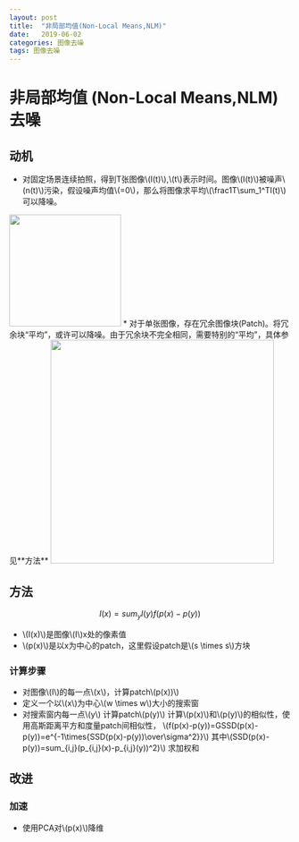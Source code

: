 ```yaml
---
layout: post
title:  "非局部均值(Non-Local Means,NLM)"
date:   2019-06-02
categories: 图像去噪
tags: 图像去噪
---
```


# 非局部均值 (Non-Local Means,NLM) 去噪

## 动机
* 对固定场景连续拍照，得到T张图像\\(I(t)\\),\\(t\\)表示时间。图像\\(I(t)\\)被噪声\\(n(t)\\)污染，假设噪声均值\\(=0\\)，那么将图像求平均\\(\frac1T\sum_1^TI(t)\\)可以降噪。
<img src="{{site.baseurl}}/assets/nlm/sum-lena.png" height="200">
* 对于单张图像，存在冗余图像块(Patch)。将冗余块“平均”，或许可以降噪。由于冗余块不完全相同，需要特别的“平均”，具体参见**方法**
<img src="{{site.baseurl}}/assets/nlm/redundent.png" height="400">

## 方法
$$I(x) = sum_yI(y)f(p(x)-p(y))$$
* \\(I(x)\\)是图像\\(I\\)x处的像素值
* \\(p(x)\\)是以x为中心的patch，这里假设patch是\\(s \times s\\)方块

### 计算步骤
* 对图像\\(I\\)的每一点\\(x\\)，计算patch\\(p(x))\\)
* 定义一个以\\(x\\)为中心\\(w \times w\\)大小的搜索窗
* 对搜索窗内每一点\\(y\\)
   计算patch\\(p(y)\\)
   计算\\(p(x)\\)和\\(p(y)\\)的相似性，使用高斯距离平方和度量patch间相似性，
\\(f(p(x)-p(y))=GSSD(p(x)-p(y))=e^{-1\times{SSD(p(x)-p(y))\over\sigma^2}}\\)
其中\\(SSD(p(x)-p(y))=sum_{i,j}(p_{i,j}(x)-p_{i,j}(y))^2)\\)
   求加权和

## 改进
### 加速
* 使用PCA对\\(p(x)\\)降维








